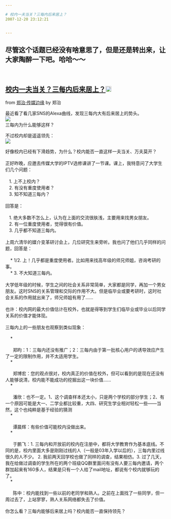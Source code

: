 ```yaml
---

# 校内一夫当关？三每内后来居上？
2007-12-20 23:12:21


---
```



<h2 class="entry-title">尽管这个话题已经没有啥意思了，但是还是转出来，让大家陶醉一下吧。哈哈～～<br />
</h2><br />
<h2 class="entry-title"><a target=_blank class="entry-title-link" target="_blank" href="http://ofblog.com/zhengzhi/276.html">校内一夫当关？三每内后来居上？<img src="http://www.google.com/reader/ui/2412528845-go-to.gif" class="entry-title-go-to" alt="" height="18" width="18"></a></h2><div class="entry-author"><span class="entry-source-title-parent">from <a target=_blank href="http://www.google.com/reader/view/feed/http%3A%2F%2Ffeeds.feedburner.com%2Fofblog%2Fzhengzhi" class="entry-source-title" target="_blank">郑治·传媒边缘</a></span> by <span class="entry-author-name">郑治</span></div><p>最近看了看几家SNS的Alexa曲线，发现三每内大有后来居上的势头。   <br />
<img src="http://photo.xiaonei.com/b0/00/46/9s53024.jpg">    <br />
三每内为什么能够这样？</p>
<p>不过校内却是遥遥领先：    <br />
<img src="http://photo.xiaonei.com/b0/00/46/9t60524.jpg">    <br />
</p>
好像校内已经有下滑趋势，为什么？校内能否一直这样一夫当关、万夫莫开？<br />
<br />
正好昨晚，应邀去传媒大学的IPTV选修课讲了一节课。课上，我特意问了大学生们几个问题：<br />
<br />
&nbsp;&nbsp; 1. 上不上校内？<br />
&nbsp;&nbsp; 2. 有没有重度使用者？<br />
&nbsp;&nbsp; 3. 知不知道三每内？<br />
<br />
回答是：<br />
<br />
&nbsp;&nbsp; 1. 绝大多数不怎么上，认为在上面的交流很肤浅，主要用来找男女朋友。<br />
&nbsp;&nbsp; 2. 有一位重度使用者，觉得很有价值。<br />
&nbsp;&nbsp; 3. 几乎都不知道三每内。<br />
<br />
上周六清华的媒介变革研讨会上，几位研究生来旁听。我也问了他们几乎同样的问题，回答是：<br />
<br />
&nbsp;&nbsp;&nbsp; * 1/2. 上！几乎都是重度使用者。比如用来找高年级的师兄师姐，咨询考研的事。<br />
&nbsp;&nbsp;&nbsp; * 3. 不大知道三每内。<br />
<br />
大学低年级的时候，学生之间的社会关系非常简单，大家都是同学，再加一个男女朋友。这时SNS的关系管理和交际的作用不大。但是临毕业或要考研时，这时社会关系的作用就出来了，师兄师姐有用了……<br />
<br />
也许：校内网的最大价值估计在校外，也就是得等到学生们临毕业或毕业以后同学关系的价值才能体现。<br />
<br />
三每内上的一些朋友也观察到类似现象：<br />
<br />
&nbsp;&nbsp;&nbsp; *<br />
<br />
&nbsp;&nbsp;&nbsp;&nbsp;&nbsp; 郑昀：1：三每内还没有推广；2：三每内由于第一批核心用户的诱导效应产生了一定的限制作用，并不太适用学生。<br />
&nbsp;&nbsp;&nbsp; *<br />
<br />
&nbsp;&nbsp;&nbsp;&nbsp;&nbsp; 郑博宏：您的观点很对，校内真正的价值在校外，但可以看到的是现在还没有人能够说清，校内能不能成功的挖掘出这一块价值……<br />
&nbsp;&nbsp;&nbsp; *<br />
<br />
&nbsp;&nbsp;&nbsp;&nbsp;&nbsp; 潘欣：也不一定。1、这个调查样本还太小，只是两个学校的部分学生；2、有一个原因可能是大一、二学业都比较重，大四、研究生学业相对轻松一些——当然，这个也纯粹是基于经验的猜测<br />
&nbsp;&nbsp;&nbsp; *<br />
<br />
&nbsp;&nbsp;&nbsp;&nbsp;&nbsp; 谭晨辉：有些价值可能校内没做出来。<br />
&nbsp;&nbsp;&nbsp; *<br />
<br />
&nbsp;&nbsp;&nbsp;&nbsp;&nbsp; 于鹏飞：1. 三每内和开放前的校内在注册中，都将大学教育作为基本底线。不同的是，校内里面大多是刚刚过线的人（一般是03年入学以后的），三每内里过线很久的人不少。 2. 我前两天回学校也做了同样的调查，结果相仿。3. 过了几天，我在给做过调查的学生所在的两个班级QQ群里面问有没有人要三每内邀请，两个群加起来有160多人，结果是只有一个人给了mail地址，都说有个校内就够玩的了。<br />
&nbsp;&nbsp;&nbsp; *<br />
<br />
&nbsp;&nbsp;&nbsp;&nbsp;&nbsp; 陈中：校内能找到一些以前的老同学和熟人。之前在上面找了一些同学，但一周过去了，上站寥寥，熟人关系网络都失去了价值。<br />
<br />
你怎么看？三每内能够后来居上吗？校内能否一直保持领先？<br />
<br />
